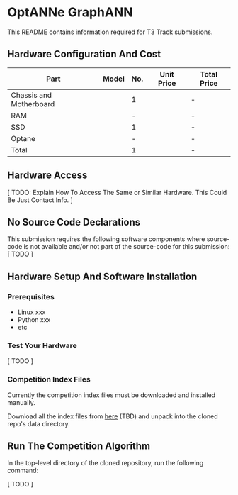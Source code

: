 # OptANNe GraphANN
  
This README contains information required for T3 Track submissions.

## Hardware Configuration And Cost

|Part                         |Model                                             |No. |Unit Price                                       |Total Price|
|-----------------------------|--------------------------------------------------|----|-------------------------------------------------|-----------|
|Chassis and Motherboard      |                                                  |   1|                                                 |          -|
|RAM                          |                                                  |   -|                                                 |          -|
|SSD                          |                                                  |   1|                                                 |          -|
|Optane                       |                                                  |   -|                                                 |          -|
|Total                        |                                                  |   1|                                                 |          -|

## Hardware Access

[ TODO: Explain How To Access The Same or Similar Hardware.  This Could Be Just Contact Info. ]

## No Source Code Declarations

This submission requires the following software components where source-code is not available and/or not part of the source-code for this submission:
[ TODO ]

## Hardware Setup And Software Installation

### Prerequisites

* Linux xxx
* Python xxx
* etc

### Test Your Hardware

[ TODO ]

### Competition Index Files

Currently the competition index files must be downloaded and installed manually.

Download all the index files from [here](tbd) (TBD) and unpack into the cloned repo's data directory.

## Run The Competition Algorithm

In the top-level directory of the cloned repository, run the following command:

[ TODO ]
